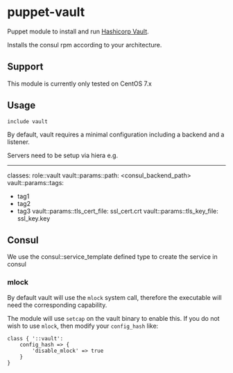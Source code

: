 # puppet-vault

Puppet module to install and run [Hashicorp Vault](https://vaultproject.io).

Installs the consul rpm according to your architecture.

## Support

This module is currently only tested on CentOS 7.x

## Usage

```puppet
include vault
```

By default, vault requires a minimal configuration including a backend and a
listener.

Servers need to be setup via hiera e.g.

---
classes: role::vault
vault::params::path: <consul_backend_path>
vault::params::tags: 
  - tag1
  - tag2
  - tag3
vault::params::tls_cert_file: ssl_cert.crt
vault::params::tls_key_file: ssl_key.key

## Consul

We use the consul::service_template defined type to create the service in consul

### mlock

By default vault will use the `mlock` system call, therefore the executable
will need the corresponding capability.

The module will use `setcap` on the vault binary to enable this.
If you do not wish to use `mlock`, then modify your `config_hash` like:

```puppet
class { '::vault':
    config_hash => {
        'disable_mlock' => true
    }
}
```

